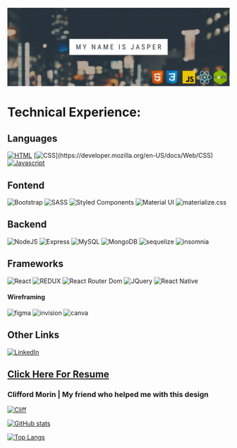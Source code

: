 <!-- # Hi there! 👋  My Name is Jasper -->

![Banner](/Assets/Banner.png)


# Technical Experience:

## Languages
<p>
  
  [![HTML](https://img.shields.io/badge/HTML5-E34F26?style=for-the-badge&logo=html5&logoColor=white)](https://developer.mozilla.org/en-US/docs/Glossary/HTML5)
  [![CSS](https://img.shields.io/badge/CSS3-1572B6?style=for-the-badge&logo=css3&logoColor=white")](https://developer.mozilla.org/en-US/docs/Web/CSS)
  [![Javascript](https://img.shields.io/badge/JavaScript-323330?style=for-the-badge&logo=javascript&logoColor=F7DF1E)](https://developer.mozilla.org/en-US/docs/Web/JavaScript)

 </p>


## Fontend

<p>
<img alt="Bootstrap" src="https://img.shields.io/badge/Bootstrap-563D7C?style=for-the-badge&logo=bootstrap&logoColor=white" />
  <img alt="SASS" src = "https://img.shields.io/badge/Sass-CC6699?style=for-the-badge&logo=sass&logoColor=white" />
 <img alt="Styled Components" src = "https://img.shields.io/badge/styled--components-DB7093?style=for-the-badge&logo=styled-components&logoColor=white">
 <img alt="Material UI" src = "https://img.shields.io/badge/Material--UI-0081CB?style=for-the-badge&logo=material-ui&logoColor=white">
 <img alt="materialize.css" src="https://img.shields.io/badge/-materialize--css-ff69b4?style=for-the-badge&logo=materialize--css&logoColor=white">
 </p>

 
 
 ## Backend
 
 <p>
  <img alt="NodeJS" src = "https://img.shields.io/badge/Node.js-339933?style=for-the-badge&logo=nodedotjs&logoColor=white" />
  <img alt="Express" src = "https://img.shields.io/badge/Express.js-000000?style=for-the-badge&logo=express&logoColor=white" />
  <img alt="MySQL" src = "https://img.shields.io/badge/MySQL-005C84?style=for-the-badge&logo=mysql&logoColor=white">
  <img alt="MongoDB" src = "https://img.shields.io/badge/MongoDB-white?style=for-the-badge&logo=mongodb&logoColor=4EA94B">
    <img alt="sequelize" src="https://img.shields.io/badge/Sequelize-52B0E7?style=for-the-badge&logo=Sequelize&logoColor=white">
  <img alt="insomnia" src="https://img.shields.io/badge/Insomnia-5849be?style=for-the-badge&logo=Insomnia&logoColor=white">
  </p>

  
  
## Frameworks

<p>
  <img alt="React" src="https://img.shields.io/badge/React-20232A?style=for-the-badge&logo=react&logoColor=61DAFB" />
<img alt="REDUX" src="https://img.shields.io/badge/Redux-593D88?style=for-the-badge&logo=redux&logoColor=white">
<img alt="React Router Dom" src="https://img.shields.io/badge/React_Router-CA4245?style=for-the-badge&logo=react-router&logoColor=white">
<img alt="JQuery" src="https://img.shields.io/badge/jQuery-0769AD?style=for-the-badge&logo=jquery&logoColor=white">
 <img alt="React Native" src="https://img.shields.io/badge/React_Native-20232A?style=for-the-badge&logo=react&logoColor=61DAFB"> 
</p>


#### Wireframing

<p>
    <img alt="figma" src="https://img.shields.io/badge/Figma-F24E1E?style=for-the-badge&logo=figma&logoColor=white">
     <img alt="invision" src="https://img.shields.io/badge/InVision-FF3366?style=for-the-badge&logo=InVision&logoColor=white">
     <img alt="canva" src="https://img.shields.io/badge/Canva-%2300C4CC.svg?&style=for-the-badge&logo=Canva&logoColor=white">
</p>

## Other Links

[![LinkedIn](https://img.shields.io/badge/LinkedIn-0077B5?style=for-the-badge&logo=linkedin&logoColor=white)](https://www.linkedin.com/in/jasper-abarquez/)

## <a href="https://docs.google.com/document/d/1RABlXl07-of8ScHao3MVXv5AH3COzHFLGd18hXKoOd4/edit?usp=sharing"> Click Here For Resume</a>

### Clifford Morin | My friend who helped me with this design

[![Cliff](https://img.shields.io/badge/GitHub-100000?style=for-the-badge&logo=github&logoColor=white)](https://developer.mozilla.org/en-US/docs/Glossary/HTML5)





<!-- Stats tracker -->

[![GitHub stats](https://github-readme-stats.vercel.app/api?username=KuyaJasper&show_icons=true&theme=tokyonight)](https://github.com/anuraghazra/github-readme-stats)

[![Top Langs](https://github-readme-stats.vercel.app/api/top-langs/?username=KuyaJasper&layout=compact&langs_count=10&theme=tokyonight&count_private=true&show_icons=true)](https://github.com/anuraghazra/github-readme-stats)



<!--
**KuyaJasper/KuyaJasper** is a ✨ _special_ ✨ repository because its `README.md` (this file) appears on your GitHub profile.

Here are some ideas to get you started:

- 🔭 I’m currently working on ...
- 🌱 I’m currently learning ...
- 👯 I’m looking to collaborate on ...
- 🤔 I’m looking for help with ...
- 💬 Ask me about ...
- 📫 How to reach me: ...
- 😄 Pronouns: ...
- ⚡ Fun fact: ...
-->

